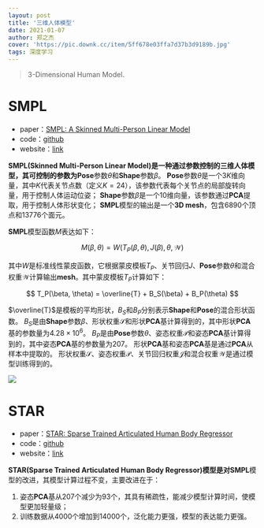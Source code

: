 ```yaml
---
layout: post
title: '三维人体模型'
date: 2021-01-07
author: 郑之杰
cover: 'https://pic.downk.cc/item/5ff678e03ffa7d37b3d9189b.jpg'
tags: 深度学习
---
```


> 3-Dimensional Human Model.

# SMPL
- paper：[SMPL: A Skinned Multi-Person Linear Model](http://files.is.tue.mpg.de/black/papers/SMPL2015.pdf)
- code：[github](https://github.com/YeeCY/SMPLpp)
- website：[link](https://smpl.is.tue.mpg.de/en)

**SMPL(Skinned Multi-Person Linear Model)**是一种通过参数控制的三维人体模型，其可控制的参数为**Pose**参数$\theta$和**Shape**参数$\beta$。
**Pose**参数$\theta$是一个$3K$维向量，其中$K$代表关节点数（定义$K=24$），该参数代表每个关节点的局部旋转向量，用于控制人体运动位姿；
**Shape**参数$\beta$是一个$10$维向量，该参数通过**PCA**提取，用于控制人体形状变化；
**SMPL**模型的输出是一个**3D mesh**，包含$6890$个顶点和$13776$个面元。

**SMPL**模型函数$M$表达如下：

$$ M(\beta, \theta) = W(T_P(\beta, \theta), J(\beta), \theta, \mathcal{W}) $$

其中$W$是标准线性蒙皮函数，它根据蒙皮模板$T_P$、关节回归$J$、**Pose**参数$\theta$和混合权重$\mathcal{W}$计算输出**mesh**。其中蒙皮模板$T_P$计算如下：

$$ T_P(\beta, \theta) = \overline{T} + B_S(\beta) + B_P(\theta) $$

$\overline{T}$是模板的平均形状，$B_S$和$B_P$分别表示**Shape**和**Pose**的混合形状函数。
$B_S$是由**Shape**参数$\beta$、形状权重$\mathcal{S}$和形状**PCA**基计算得到的，其中形状**PCA**基的参数量为$4.28 \times 10^6$。
$B_P$是由**Pose**参数$\theta$、姿态权重$\mathcal{P}$和姿态**PCA**基计算得到的，其中姿态**PCA**基的参数量为$207$。
形状**PCA**基和姿态**PCA**基是通过**PCA**从样本中提取的。
形状权重$\mathcal{S}$、姿态权重$\mathcal{P}$、关节回归权重$\mathcal{J}$和混合权重$\mathcal{W}$是通过模型训练得到的。

![](https://img.imgdb.cn/item/5ff91d103ffa7d37b38f20a0.jpg)

# STAR
- paper：[STAR: Sparse Trained Articulated Human Body Regressor](https://ps.is.tuebingen.mpg.de/uploads_file/attachment/attachment/618/star_paper.pdf)
- code：[github](https://github.com/ahmedosman/STAR)
- website：[link](https://star.is.tue.mpg.de/)

**STAR(Sparse Trained Articulated Human Body Regressor)**模型是对**SMPL**模型的改进，其模型计算过程不变，主要改进在于：
1. 姿态**PCA**基从$207$个减少为$93$个，其具有稀疏性，能减少模型计算时间，使模型更加轻量级；
2. 训练数据从$4000$个增加到$14000$个，泛化能力更强，模型的表达能力更强。